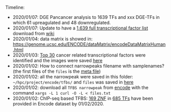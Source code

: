 
Timeline: 

* 2020/01/07: DGE Pancancer analysis to 1639 TFs and xxx DGE-TFs in which 61 upreagulated and 48 downregulated.
* 2020/01/07: Update to have a [1,639 full transcriptional factor list]() download from [wiki]()
* 2020/01/04: data matrix is showed in: https://genome.ucsc.edu/ENCODE/dataMatrix/encodeDataMatrixHuman.html
* 2020/01/03: [Top 30](https://github.com/Shicheng-Guo/encode/blob/master/TFBS/tcgameta/pancancer.tfbs.pick.rnaseq.dmg.smdos.hr.pick.csv) cancer related transcriptional factors were identified and the images were saved [here]()
* 2020/01/02: How to connect narrowpeaks filename with samplenames? (the first files of the `files` is the [meta file](./TFBS/meta.txt))
* 2020/01/02: all the narrowpeak were saved in this folder: `~/hpc/project/encode/tfbs/` and `files` was saved in [here](./TFS/files.txt)
* 2020/01/02: download all `TFBS narrowpeak` from [encode](https://www.encodeproject.org/search/?status=released&type=Experiment&assay_title=TF+ChIP-seq&assembly=GRCh38&files.file_type=bed+narrowPeak) with the command `xargs -L 1 curl -O -L < files.txt` 
* 2020/01/02: ChIP-seq based TFBS: [169 ZNF](./TFBS/169ZNF.txt) in [685 TFs](./TFBS/685TFBS.txt) have been provided in Encode dataset by 01/02/2020. 
